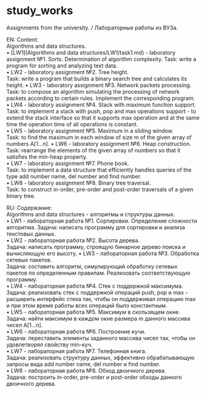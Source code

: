 # study_works
Assignments from the university. / Лабораторные работы из ВУЗа.

EN: Content:  
Algorithms and data structures.  
• [LW1](Algorithms and data structures/LW1/task1.md) - laboratory assignment №1. Sorts. Determination of algorithm complexity. 
Task: write a program for sorting and analyzing text data.  
• LW2 - laboratory assignment №2. Tree height.  
Task: write a program that builds a binary search tree and calculates its height.
• LW3 - laboratory assignment №3. Network packets processing.  
Task: to compose an algorithm simulating the processing of network packets according to certain rules. Implement the corresponding program.  
• LW4 - laboratory assignment №4. Stack with maximum function support.  
Task: to implement a stack with push, pop and max operations support - to extend the stack interface so that it supports max operation and at the same time the operation time of all operations is constant.  
• LW5 - laboratory assignment №5. Maximum in a sliding window.  
Task: to find the maximum in each window of size m of the given array of numbers A[1...n].
• LW6 - laboratory assignment №6. Heap construction.  
Task: rearrange the elements of the given array of numbers so that it satisfies the min-heap property.  
• LW7 - laboratory assignment №7. Phone book.  
Task: to implement a data structure that efficiently handles queries of the type add number name, del number and find number.  
• LW8 - laboratory assignment №8. Binary tree traversal.  
Task: to construct in-order, pre-order and post-order traversals of a given binary tree.

RU: Содержание:  
Algorithms and data structures - алгоритмы и структуры данных.  
• LW1 - лабораторная работа №1. Сортировки. Определение сложности алгоритма. 
Задача: написать программу для сортировки и анализа текстовых данных.  
• LW2 - лабораторная работа №2. Высота дерева.  
Задача: написать программу, строящую бинарное дерево поиска и вычисляющую его высоту.
• LW3 - лабораторная работа №3. Обработка сетевых пакетов.  
Задача: составить алгоритм, симулирующий обработку сетевых пакетов по определенным правилам. Реализовать соответствующую программу.  
• LW4 - лабораторная работа №4. Стек с поддержкой максимума.  
Задача: реализовать стек с поддержкой операций push, pop и max - расширить интерфейс стека так, чтобы он поддерживал операцию max и при этом время работы всех операций было константным.  
• LW5 - лабораторная работа №5. Максимум в скользящем окне.  
Задача: найти максимум в каждом окне размера m данного массива чисел A[1...n].  
• LW6 - лабораторная работа №6. Построение кучи.  
Задача: переставить элементы заданного массива чисел так, чтобы он удовлетворял свойству min-куч.  
• LW7 - лабораторная работа №7. Телефонная книга.  
Задача: реализовать структуру данных, эффективно обрабатывающую запросы вида add number name, del number и find number.  
• LW8 - лабораторная работа №8. Обход двоичного дерева.  
Задача: построить in-order, pre-order и post-order обходы данного двоичного дерева.  

